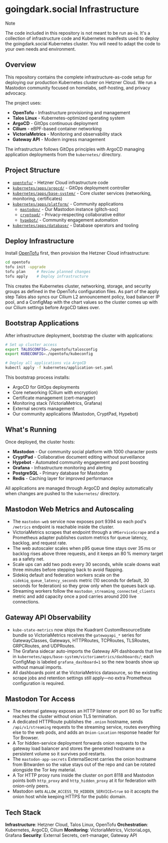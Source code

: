 # goingdark.social Infrastructure

> [!NOTE]  
> The code included in this repository is not meant to be run as-is. It's a collection of infrastructure code and Kubernetes manifests used to deploy the goingdark.social Kubernetes cluster. You will need to adapt the code to your own needs and environment.

## Overview

This repository contains the complete infrastructure-as-code setup for deploying our production Kubernetes cluster on Hetzner Cloud. We run a Mastodon community focused on homelabs, self-hosting, and privacy advocacy.

The project uses:

- **OpenTofu** - Infrastructure provisioning and management
- **Talos Linux** - Kubernetes-optimized operating system
- **ArgoCD** - GitOps continuous deployment
- **Cilium** - eBPF-based container networking
- **VictoriaMetrics** - Monitoring and observability stack
- **Gateway API** - Modern ingress management

The infrastructure follows GitOps principles with ArgoCD managing application deployments from the `kubernetes/` directory.

## Project Structure

- [`opentofu/`](opentofu/) - Hetzner Cloud infrastructure code
- [`kubernetes/apps/argocd/`](kubernetes/apps/argocd/) - GitOps deployment controller
- [`kubernetes/apps/base-system/`](kubernetes/apps/base-system/) - Core cluster services (networking, monitoring, certificates)
- [`kubernetes/apps/platform/`](kubernetes/apps/platform/) - Community applications
  - [`mastodon/`](kubernetes/apps/platform/mastodon/) - Our Mastodon instance (glitch-soc)
  - [`cryptpad/`](kubernetes/apps/platform/cryptpad/) - Privacy-respecting collaborative editor
  - [`hypebot/`](kubernetes/apps/platform/hypebot/) - Community engagement automation
- [`kubernetes/apps/database/`](kubernetes/apps/database/) - Database operators and tooling

## Deploy Infrastructure

Install [OpenTofu](https://opentofu.org/docs/intro/install/) first, then provision the Hetzner Cloud infrastructure:

```bash
cd opentofu
tofu init -upgrade
tofu plan     # Review planned changes
tofu apply    # Deploy infrastructure
```

This creates the Kubernetes cluster, networking, storage, and security groups as defined in the OpenTofu configuration files.
As part of the apply step Talos also syncs our Cilium L2 announcement policy, load balancer IP pool, and a ConfigMap with the chart values so the cluster comes up with our Cilium settings before ArgoCD takes over.

## Bootstrap Applications

After infrastructure deployment, bootstrap the cluster with applications:

```bash
# Set up cluster access
export TALOSCONFIG=./opentofu/talosconfig
export KUBECONFIG=./opentofu/kubeconfig

# Deploy all applications via ArgoCD
kubectl apply -f kubernetes/application-set.yaml
```

This bootstrap process installs:
- ArgoCD for GitOps deployments
- Core networking (Cilium with encryption)
- Certificate management (cert-manager)
- Monitoring stack (VictoriaMetrics, Grafana)
- External secrets management
- Our community applications (Mastodon, CryptPad, Hypebot)

## What's Running

Once deployed, the cluster hosts:

- **Mastodon** - Our community social platform with 1000 character posts
- **CryptPad** - Collaborative document editing without surveillance
- **Hypebot** - Automated community engagement and post boosting
- **Grafana** - Infrastructure monitoring and alerting
- **PostgreSQL** - Primary database for Mastodon
- **Redis** - Caching layer for improved performance

All applications are managed through ArgoCD and deploy automatically when changes are pushed to the `kubernetes/` directory.

## Mastodon Web Metrics and Autoscaling

- The `mastodon-web` service now exposes port 9394 so each pod's `/metrics` endpoint is reachable inside the cluster.
- VictoriaMetrics scrapes that endpoint through a `VMServiceScrape` and a Prometheus adapter publishes custom metrics for queue latency, backlog, and request rate.
- The web autoscaler scales when p95 queue time stays over 35 ms or backlog rises above three requests, and it keeps an 80 % memory target as a safety net.
- Scale ups can add two pods every 30 seconds, while scale downs wait three minutes before stepping back to avoid flapping.
- Sidekiq default and federation workers scale on the `sidekiq_queue_latency_seconds` metric (10 seconds for default, 30 seconds for federation) so they grow only when the queues back up.
- Streaming workers follow the `mastodon_streaming_connected_clients` metric and add capacity once a pod carries around 200 live connections.

## Gateway API Observability

- `kube-state-metrics` now ships the Kuadrant CustomResourceState bundle so VictoriaMetrics receives the `gatewayapi_*` series for GatewayClasses, Gateways, HTTPRoutes, TCPRoutes, TLSRoutes, GRPCRoutes, and UDPRoutes.
- The Grafana sidecar auto-imports the Gateway API dashboards that live in `kubernetes/apps/base-system/victoriametrics/dashboards/`; each ConfigMap is labeled `grafana_dashboard=1` so the new boards show up without manual imports.
- All dashboards point at the VictoriaMetrics datasource, so the existing scrape jobs and retention settings still apply—no extra Prometheus configuration is required.

## Mastodon Tor Access

- The external gateway exposes an HTTP listener on port 80 so Tor traffic reaches the cluster without onion TLS termination.
- A dedicated HTTPRoute publishes the `.onion` hostname, sends `/api/v1/streaming` requests to the streaming service, routes everything else to the web pods, and adds an `Onion-Location` response header for Tor Browser.
- A Tor hidden-service deployment forwards onion requests to the gateway load balancer and stores the generated hostname on a persistent volume so it survives pod restarts.
- The `mastodon-app-secrets` ExternalSecret carries the onion hostname from Bitwarden so the value stays out of the repo and can be rotated alongside the Tor key material.
- A Tor HTTP proxy runs inside the cluster on port 8118 and Mastodon points both `http_proxy` and `http_hidden_proxy` at it for federation with onion-only peers.
- Mastodon sets `ALLOW_ACCESS_TO_HIDDEN_SERVICE=true` so it accepts the onion host while keeping HTTPS for the public domain.

## Tech Stack

**Infrastructure**: Hetzner Cloud, Talos Linux, OpenTofu
**Orchestration**: Kubernetes, ArgoCD, Cilium
**Monitoring**: VictoriaMetrics, VictoriaLogs, Grafana
**Security**: External Secrets, cert-manager, Gateway API
